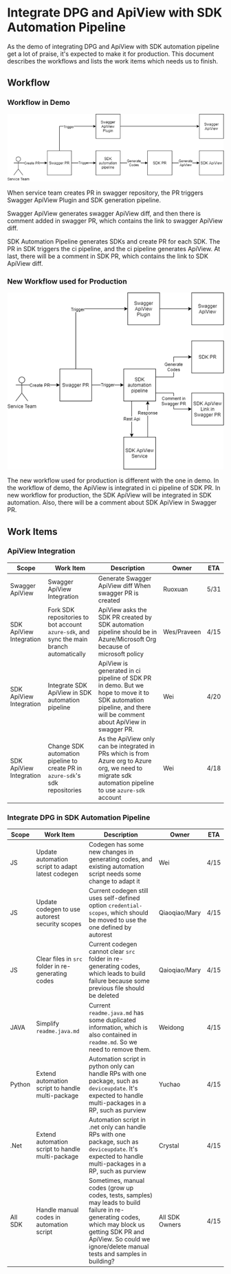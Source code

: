 # Integrate DPG and ApiView with SDK Automation Pipeline

As the demo of integrating DPG and ApiView with SDK automation pipeline get a lot of praise, it's expected to make it for production.
This document describes the workflows and lists the work items which needs us to finish.

## Workflow

### Workflow in Demo
![wf](images/workflow.drawio.png)

When service team creates PR in swagger repository, the PR triggers Swagger ApiView Plugin and SDK generation pipeline.

Swagger ApiView generates swagger ApiView diff, and then there is comment added in swagger PR, which contains the link to swagger ApiView diff.

SDK Automation Pipeline generates SDKs and create PR for each SDK. The PR in SDK triggers the ci pipeline, and the ci pipeline generates ApiView. At last, there will be a comment in SDK PR, which contains the link to SDK ApiView diff.

### New Workflow used for Production 
![nwf](images/newWorkflow.drawio.png)

The new workflow used for production is different with the one in demo. In the workflow of demo, the ApiView is integrated in ci pipeline of SDK PR. In new workflow for production, the SDK ApiView will be integrated in SDK automation. Also, there will be a comment about SDK ApiView in Swagger PR.

## Work Items

### ApiView Integration

| Scope                       | Work Item                                                                                | Description                                                                                                                                                      | Owner       | ETA  |
|-----------------------------|------------------------------------------------------------------------------------------|------------------------------------------------------------------------------------------------------------------------------------------------------------------|-------------|------|
| Swagger ApiView             | Swagger ApiView Integration                                                              | Generate Swagger ApiView diff When swagger PR is created                                                                                                         | Ruoxuan     | 5/31 |
| SDK ApiView Integration     | Fork SDK repositories to bot account `azure-sdk`, and sync the main branch automatically | ApiView asks the SDK PR created by SDK automation pipeline should be in Azure/Microsoft Org because of microsoft policy                                          | Wes/Praveen | 4/15 |
| SDK ApiView Integration     | Integrate SDK ApiView in SDK automation pipeline                                         | ApiView is generated in ci pipeline of SDK PR in demo. But we hope to move it to SDK automation pipeline, and there will be comment about ApiView in swagger PR. | Wei         | 4/20 |
| SDK ApiView Integration     | Change SDK automation pipeline to create PR in `azure-sdk`'s sdk repositories            | As the ApiView only can be integrated in PRs which is from Azure org to Azure org, we need to migrate sdk automation pipeline to use `azure-sdk` account         | Wei         | 4/18 |

### Integrate DPG in SDK Automation Pipeline

| Scope   | Work Item                                          | Description                                                                                                                                                                                                               | Owner          | ETA  |
|---------|----------------------------------------------------|---------------------------------------------------------------------------------------------------------------------------------------------------------------------------------------------------------------------------|----------------|------|
| JS      | Update automation script to adapt latest codegen   | Codegen has some new changes in generating codes, and existing automation script needs some change to adapt it                                                                                                            | Wei            | 4/15 |
| JS      | Update codegen to use autorest security scopes     | Current codegen still uses self-defined option `credential-scopes`, which should be moved to use the one defined by autorest                                                                                              | Qiaoqiao/Mary  | 4/15 |
| JS      | Clear files in `src` folder in re-generating codes | Current codegen cannot clear `src` folder in re-generating codes, which leads to build failure because some previous file should be deleted                                                                               | Qaioqiao/Mary  | 4/15 |
| JAVA    | Simplify `readme.java.md`                          | Current `readme.java.md` has some duplicated information, which is also contained in `readme.md`. So we need to remove them.                                                                                              | Weidong        | 4/15 |
| Python  | Extend automation script to handle multi-package   | Automation script in python only can handle RPs with one package, such as `deviceupdate`. It's expected to handle multi-packages in a RP, such as purview                                                                 | Yuchao         | 4/15 |
| .Net    | Extend automation script to handle multi-package   | Automation script in .net only can handle RPs with one package, such as `deviceupdate`. It's expected to handle multi-packages in a RP, such as purview                                                                   | Crystal        | 4/15 |
| All SDK | Handle manual codes in automation script           | Sometimes, manual codes (grow up codes, tests, samples) may leads to build failure in re-generating codes, which may block us getting SDK PR and ApiView. So could we ignore/delete manual tests and samples in building? | All SDK Owners | 4/15 |
